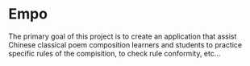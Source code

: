 # Empo

  The primary goal of this project is to create an application that assist Chinese classical poem
  composition learners and students to practice specific rules of the compisition, to check rule conformity, 
  etc...

